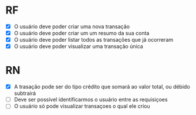 # RF

- [x] O usuário deve poder criar uma nova transação
- [x] O usuário deve poder criar um um resumo da sua conta
- [x] O usuário deve poder listar todos as transações que já ocorreram
- [x] O usuário deve poder visualizar uma transação única

# RN

- [x] A trasação pode ser do tipo crédito que somará ao valor total, ou débido subtrairá
- [ ] Deve ser possível identificarmos o usuário entre as requisiçoes
- [ ] O usuário só pode visualizar transaçoes o qual ele criou